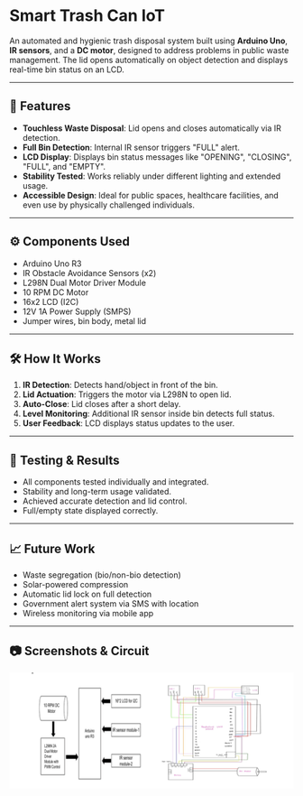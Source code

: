 # Smart Trash Can IoT

An automated and hygienic trash disposal system built using **Arduino Uno**, **IR sensors**, and a **DC motor**, designed to address problems in public waste management. The lid opens automatically on object detection and displays real-time bin status on an LCD.

---

## 📌 Features
- **Touchless Waste Disposal**: Lid opens and closes automatically via IR detection.
- **Full Bin Detection**: Internal IR sensor triggers "FULL" alert.
- **LCD Display**: Displays bin status messages like "OPENING", "CLOSING", "FULL", and "EMPTY".
- **Stability Tested**: Works reliably under different lighting and extended usage.
- **Accessible Design**: Ideal for public spaces, healthcare facilities, and even use by physically challenged individuals.

---

## ⚙️ Components Used
- Arduino Uno R3
- IR Obstacle Avoidance Sensors (x2)
- L298N Dual Motor Driver Module
- 10 RPM DC Motor
- 16x2 LCD (I2C)
- 12V 1A Power Supply (SMPS)
- Jumper wires, bin body, metal lid

---

## 🛠️ How It Works
1. **IR Detection**: Detects hand/object in front of the bin.
2. **Lid Actuation**: Triggers the motor via L298N to open lid.
3. **Auto-Close**: Lid closes after a short delay.
4. **Level Monitoring**: Additional IR sensor inside bin detects full status.
5. **User Feedback**: LCD displays status updates to the user.

---

## 🧪 Testing & Results
- All components tested individually and integrated.
- Stability and long-term usage validated.
- Achieved accurate detection and lid control.
- Full/empty state displayed correctly.

---

## 📈 Future Work
- Waste segregation (bio/non-bio detection)
- Solar-powered compression
- Automatic lid lock on full detection
- Government alert system via SMS with location
- Wireless monitoring via mobile app

---

## 📷 Screenshots & Circuit
![System Architecture](Diagram.png)

